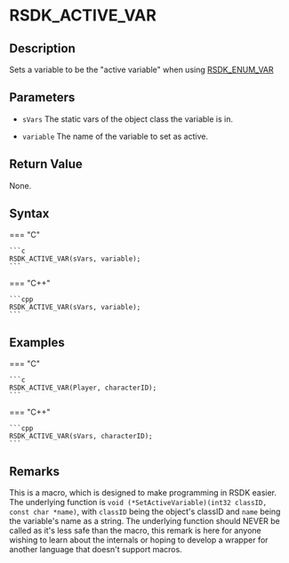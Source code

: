 # RSDK_ACTIVE_VAR

## Description
Sets a variable to be the "active variable" when using [RSDK_ENUM_VAR](RSDK_ENUM_VAR.md)

## Parameters

- `sVars`
The static vars of the object class the variable is in.

- `variable`
The name of the variable to set as active.

## Return Value
None.

## Syntax
=== "C"

	```c
	RSDK_ACTIVE_VAR(sVars, variable);
	```

=== "C++"

	```cpp
	RSDK_ACTIVE_VAR(sVars, variable);
	```

## Examples
=== "C"

	```c
	RSDK_ACTIVE_VAR(Player, characterID);
	```

=== "C++"

	```cpp
	RSDK_ACTIVE_VAR(sVars, characterID);
	```

## Remarks
This is a macro, which is designed to make programming in RSDK easier. The underlying function is `void (*SetActiveVariable)(int32 classID, const char *name)`, with `classID` being the object's classID and `name` being the variable's name as a string. The underlying function should NEVER be called as it's less safe than the macro, this remark is here for anyone wishing to learn about the internals or hoping to develop a wrapper for another language that doesn't support macros.